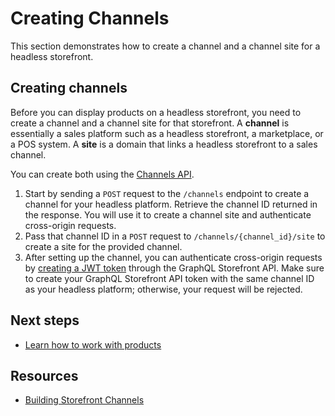# Creating Channels



This section demonstrates how to create a channel and a channel site for a headless storefront.

## Creating channels

Before you can display products on a headless storefront, you need to create a channel and a channel site for that storefront. A **channel** is essentially a sales platform such as a headless storefront, a marketplace, or a POS system. A **site** is a domain that links a headless storefront to a sales channel.

You can create both using the [Channels API](/api-reference/store-management/channels).

1. Start by sending a `POST` request to the `/channels` endpoint to create a channel for your headless platform. Retrieve the channel ID returned in the response. You will use it to create a channel site and authenticate cross-origin requests.
2. Pass that channel ID in a `POST` request to `/channels/{channel_id}/site` to create a site for the provided channel.
3. After setting up the channel, you can authenticate cross-origin requests by [creating a JWT token](/api-reference/store-management/tokens/api-token/createtoken) through the GraphQL Storefront API. Make sure to create your GraphQL Storefront API token with the same channel ID as your headless platform; otherwise, your request will be rejected.

## Next steps

- [Learn how to work with products](/api-docs/storefronts/guide/products)

## Resources

- [Building Storefront Channels](/api-docs/channels/tutorials/storefront)
